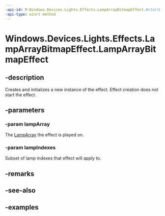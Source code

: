 ```yaml
---
-api-id: M:Windows.Devices.Lights.Effects.LampArrayBitmapEffect.#ctor(Windows.Devices.Lights.LampArray,System.Int32[])
-api-type: winrt method
---
```


<!-- Method syntax.
public LampArrayBitmapEffect.LampArrayBitmapEffect(LampArray lampArray, Int32[] lampIndexes)
-->

# Windows.Devices.Lights.Effects.LampArrayBitmapEffect.LampArrayBitmapEffect

## -description
Creates and initializes a new instance of the effect.  Effect creation does not start the effect.
## -parameters
### -param lampArray
The [LampArray](../windows.devices.lights/lamparray.md) the effect is played on.
### -param lampIndexes
Subset of lamp indexes that effect will apply to.
## -remarks

## -see-also

## -examples


